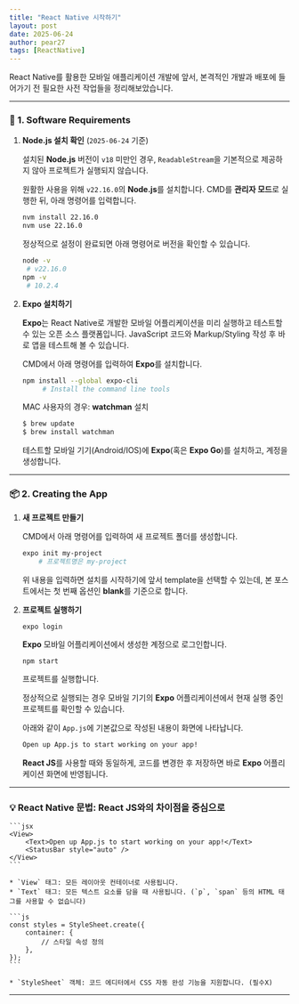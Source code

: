 ```yaml
---
title: "React Native 시작하기"
layout: post
date: 2025-06-24
author: pear27
tags: [ReactNative]
---
```


React Native를 활용한 모바일 애플리케이션 개발에 앞서,
본격적인 개발과 배포에 들어가기 전 필요한 사전 작업들을 정리해보았습니다.

---

### 🧰 1. Software Requirements

1. **Node.js 설치 확인** (`2025-06-24` 기준)
    
    설치된 **Node.js** 버전이 `v18` 미만인 경우, `ReadableStream`을 기본적으로 제공하지 않아 프로젝트가 실행되지 않습니다.

    원활한 사용을 위해 `v22.16.0`의 **Node.js**를 설치합니다. CMD를 **관리자 모드**로 실행한 뒤, 아래 명령어를 입력합니다.
    ```bash
    nvm install 22.16.0
    nvm use 22.16.0
    ```
    정상적으로 설정이 완료되면 아래 명령어로 버전을 확인할 수 있습니다.
    ```bash
    node -v
     # v22.16.0
    npm -v
     # 10.2.4
    ```

2. **Expo 설치하기**

    **Expo**는 React Native로 개발한 모바일 어플리케이션을 미리 실행하고 테스트할 수 있는 오픈 소스 플랫폼입니다. JavaScript 코드와 Markup/Styling 작성 후 바로 앱을 테스트해 볼 수 있습니다. 

    CMD에서 아래 명령어를 입력하여 **Expo**를 설치합니다. 
   ```bash
   npm install --global expo-cli         
        # Install the command line tools
    ```

    MAC 사용자의 경우: **watchman** 설치
    ```bash
    $ brew update
    $ brew install watchman
    ``` 

    테스트할 모바일 기기(Android/IOS)에 **Expo**(혹은 **Expo Go**)를 설치하고, 계정을 생성합니다. 

---

### 📦 2. Creating the App

1. **새 프로젝트 만들기**

    CMD에서 아래 명령어를 입력하여 새 프로젝트 폴더를 생성합니다. 

    ```bash 
    expo init my-project
        # 프로젝트명은 my-project
    ```
    위 내용을 입력하면 설치를 시작하기에 앞서 template을 선택할 수 있는데, 본 포스트에서는 첫 번째 옵션인 **blank**를 기준으로 합니다.

2. **프로젝트 실행하기**

    `expo login`

    **Expo** 모바일 어플리케이션에서 생성한 계정으로 로그인합니다. 

    `npm start` 
    
    프로젝트를 실행합니다.
    
    정상적으로 실행되는 경우 모바일 기기의 **Expo** 어플리케이션에서 현재 실행 중인 프로젝트를 확인할 수 있습니다. 

    아래와 같이 `App.js`에 기본값으로 작성된 내용이 화면에 나타납니다.

    ```bash
    Open up App.js to start working on your app!
    ```

    **React JS**를 사용할 때와 동일하게, 코드를 변경한 후 저장하면 바로 **Expo** 어플리케이션 화면에 반영됩니다.

---

### 💡 React Native 문법: React JS와의 차이점을 중심으로

    ```jsx
    <View>
        <Text>Open up App.js to start working on your app!</Text>
        <StatusBar style="auto" />
    </View>
    ```

    * `View` 태그: 모든 레이아웃 컨테이너로 사용됩니다.
    * `Text` 태그: 모든 텍스트 요소를 담을 때 사용됩니다. (`p`, `span` 등의 HTML 태그를 사용할 수 없습니다)

    ```js
    const styles = StyleSheet.create({
        container: {
            // 스타일 속성 정의
        },
    });
    ```
  
    * `StyleSheet` 객체: 코드 에디터에서 CSS 자동 완성 기능을 지원합니다. (필수X)

---